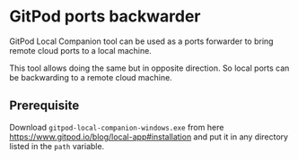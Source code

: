 # GitPod ports backwarder

GitPod Local Companion tool can be used as a ports forwarder to bring remote cloud ports to a local machine.

This tool allows doing the same but in opposite direction. So local ports can be backwarding to a remote cloud machine.

## Prerequisite

Download `gitpod-local-companion-windows.exe` from here https://www.gitpod.io/blog/local-app#installation
and put it in any directory listed in the `path` variable.